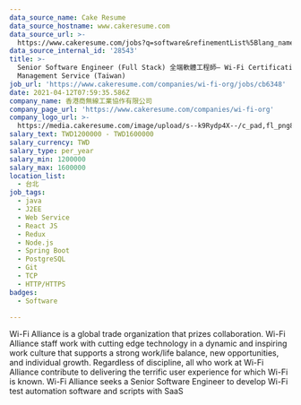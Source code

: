 ```yaml
---
data_source_name: Cake Resume
data_source_hostname: www.cakeresume.com
data_source_url: >-
  https://www.cakeresume.com/jobs?q=software&refinementList%5Blang_name%5D%5B0%5D=English&refinementList%5Bsalary_type%5D=per_year&range%5Bsalary_range%5D%5Bmin%5D=1000000&page=2
data_source_internal_id: '28543'
title: >-
  Senior Software Engineer (Full Stack) 全端軟體工程師– Wi-Fi Certification Test
  Management Service (Taiwan)
job_url: 'https://www.cakeresume.com/companies/wi-fi-org/jobs/cb6348'
date: 2021-04-12T07:59:35.586Z
company_name: 香港商無線工業協作有限公司
company_page_url: 'https://www.cakeresume.com/companies/wi-fi-org'
company_logo_url: >-
  https://media.cakeresume.com/image/upload/s--k9Rydp4X--/c_pad,fl_png8,h_200,w_200/v1588665521/ou0xvhjzjbqxyxmgmyp7.png
salary_text: TWD1200000 - TWD1600000
salary_currency: TWD
salary_type: per_year
salary_min: 1200000
salary_max: 1600000
location_list:
  - 台北
job_tags:
  - java
  - J2EE
  - Web Service
  - React JS
  - Redux
  - Node.js
  - Spring Boot
  - PostgreSQL
  - Git
  - TCP
  - HTTP/HTTPS
badges:
  - Software

---
```


Wi-Fi Alliance is a global trade organization that prizes collaboration. Wi-Fi Alliance staff work with cutting edge technology in a dynamic and inspiring work culture that supports a strong work/life balance, new opportunities, and individual growth. Regardless of discipline, all who work at Wi-Fi Alliance contribute to delivering the terrific user experience for which Wi-Fi is known. Wi-Fi Alliance seeks a Senior Software Engineer to develop Wi-Fi test automation software and scripts with SaaS